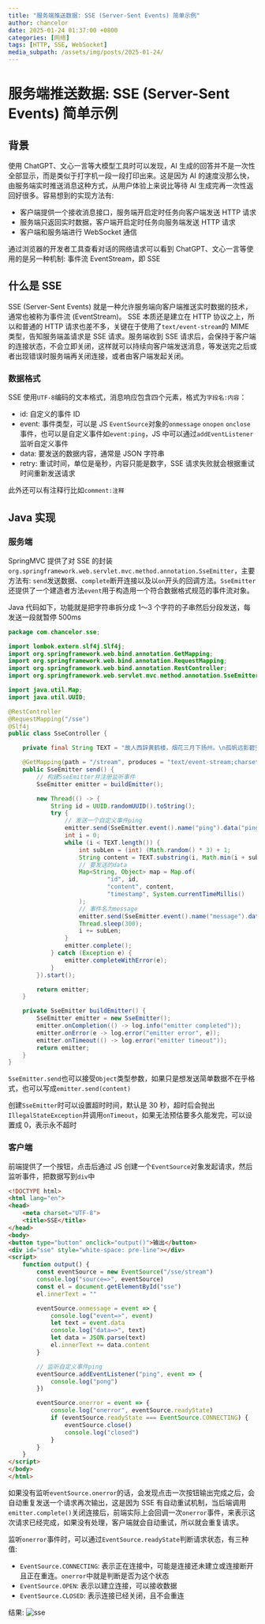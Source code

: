 ```yaml
---
title: "服务端推送数据: SSE (Server-Sent Events) 简单示例"
author: chancelor
date: 2025-01-24 01:37:00 +0800
categories: [网络]
tags: [HTTP, SSE, WebSocket]
media_subpath: /assets/img/posts/2025-01-24/
---
```


# 服务端推送数据: SSE (Server-Sent Events) 简单示例

## 背景
使用 ChatGPT、文心一言等大模型工具时可以发现，AI 生成的回答并不是一次性全部显示，而是类似于打字机一段一段打印出来。这是因为 AI 的速度没那么快，由服务端实时推送消息这种方式，从用户体验上来说比等待 AI 生成完再一次性返回好很多。容易想到的实现方法有:

- 客户端提供一个接收消息接口，服务端开启定时任务向客户端发送 HTTP 请求
- 服务端只返回实时数据，客户端开启定时任务向服务端发送 HTTP 请求
- 客户端和服务端进行 WebSocket 通信

通过浏览器的开发者工具查看对话的网络请求可以看到 ChatGPT、文心一言等使用的是另一种机制: 事件流 EventStream，即 SSE
## 什么是 SSE
SSE (Server-Sent Events) 就是一种允许服务端向客户端推送实时数据的技术，通常也被称为事件流 (EventStream)。
SSE 本质还是建立在 HTTP 协议之上，所以和普通的 HTTP 请求也差不多，关键在于使用了`text/event-stream`的 MIME 类型，告知服务端盖请求是 SSE 请求。服务端收到 SSE 请求后，会保持于客户端的连接状态，不会立即关闭，这样就可以持续向客户端发送消息，等发送完之后或者出现错误时服务端再关闭连接，或者由客户端发起关闭。
### 数据格式
SSE 使用`UTF-8`编码的文本格式，消息响应包含四个元素，格式为`字段名:内容`：

- id: 自定义的事件 ID
- event: 事件类型，可以是 JS `EventSource`对象的`onmessage` `onopen` `onclose`事件，也可以是自定义事件如`event:ping`，JS 中可以通过`addEventListener`监听自定义事件
- data: 要发送的数据内容，通常是 JSON 字符串
- retry: 重试时间，单位是毫秒，内容只能是数字，SSE 请求失败就会根据重试时间重新发送请求

此外还可以有注释行比如`comment:注释`
## Java 实现
### 服务端
SpringMVC 提供了对 SSE 的封装`org.springframework.web.servlet.mvc.method.annotation.SseEmitter`，主要方法有: `send`发送数据、`complete`断开连接以及以`on`开头的回调方法。`SseEmitter`还提供了一个建造者方法`event`用于构造用一个符合数据格式规范的事件流对象。

Java 代码如下，功能就是把字符串拆分成 1～3 个字符的子串然后分段发送，每发送一段就暂停 500ms
```java
package com.chancelor.sse;

import lombok.extern.slf4j.Slf4j;
import org.springframework.web.bind.annotation.GetMapping;
import org.springframework.web.bind.annotation.RequestMapping;
import org.springframework.web.bind.annotation.RestController;
import org.springframework.web.servlet.mvc.method.annotation.SseEmitter;

import java.util.Map;
import java.util.UUID;

@RestController
@RequestMapping("/sse")
@Slf4j
public class SseController {

    private final String TEXT = "故人西辞黄鹤楼，烟花三月下扬州。\n孤帆远影碧空尽，唯见长江天际流。";

    @GetMapping(path = "/stream", produces = "text/event-stream;charset=UTF-8")
    public SseEmitter send() {
        // 构建SseEmitter并注册监听事件
        SseEmitter emitter = buildEmitter();

        new Thread(() -> {
            String id = UUID.randomUUID().toString();
            try {
                // 发送一个自定义事件ping
                emitter.send(SseEmitter.event().name("ping").data("ping"));
                int i = 0;
                while (i < TEXT.length()) {
                    int subLen = (int) (Math.random() * 3) + 1;
                    String content = TEXT.substring(i, Math.min(i + subLen, TEXT.length()));
                    // 要发送的data
                    Map<String, Object> map = Map.of(
                            "id", id,
                            "content", content,
                            "timestamp", System.currentTimeMillis()
                    );
                    // 事件名为message
                    emitter.send(SseEmitter.event().name("message").data(map));
                    Thread.sleep(300);
                    i += subLen;
                }
                emitter.complete();
            } catch (Exception e) {
                emitter.completeWithError(e);
            }
        }).start();

        return emitter;
    }

    private SseEmitter buildEmitter() {
        SseEmitter emitter = new SseEmitter();
        emitter.onCompletion(() -> log.info("emitter completed"));
        emitter.onError(e -> log.error("emitter error", e));
        emitter.onTimeout(() -> log.error("emitter timeout"));
        return emitter;
    }
}
```
`SseEmitter.send`也可以接受`Object`类型参数，如果只是想发送简单数据不在乎格式，也可以写成`emitter.send(content)`

创建`SseEmitter`时可以设置超时时间，默认是 30 秒，超时后会抛出`IllegalStateException`并调用`onTimeout`，如果无法预估要多久能发完，可以设置成 0，表示永不超时
### 客户端
前端提供了一个按钮，点击后通过 JS 创建一个`EventSource`对象发起请求，然后监听事件，把数据写到`div`中
```html
<!DOCTYPE html>
<html lang="en">
<head>
    <meta charset="UTF-8">
    <title>SSE</title>
</head>
<body>
<button type="button" onclick="output()">输出</button>
<div id="sse" style="white-space: pre-line"></div>
<script>
    function output() {
        const eventSource = new EventSource("/sse/stream")
        console.log("source=>", eventSource)
        const el = document.getElementById("sse")
        el.innerText = ""

        eventSource.onmessage = event => {
            console.log("event=>", event)
            let text = event.data
            console.log("data=>", text)
            let data = JSON.parse(text)
            el.innerText += data.content
        }

        // 监听自定义事件ping
        eventSource.addEventListener("ping", event => {
            console.log("pong")
        })

        eventSource.onerror = event => {
            console.log("onerror", eventSource.readyState)
            if (eventSource.readyState === EventSource.CONNECTING) {
                eventSource.close()
                console.log("closed")
            }
        }
    }
</script>
</body>
</html>
```
如果没有监听`eventSource.onerror`的话，会发现点击一次按钮输出完成之后，会自动重复发送一个请求再次输出，这是因为 SSE 有自动重试机制，当后端调用`emitter.complete()`关闭连接后，前端实际上会回调一次`onerror`事件，来表示这次请求已经完成，如果没有处理，客户端就会自动重试，所以就会重复请求。

监听`onerror`事件时，可以通过`EventSource.readyState`判断请求状态，有三种值:
- `EventSource.CONNECTING`: 表示正在连接中，可能是连接还未建立或连接断开且正在重连。`onerror`中就是判断是否为这个状态
- `EventSource.OPEN`: 表示以建立连接，可以接收数据
- `EventSource.CLOSED`: 表示连接已经关闭，且不会重连

结果:
![sse](sse.gif)



